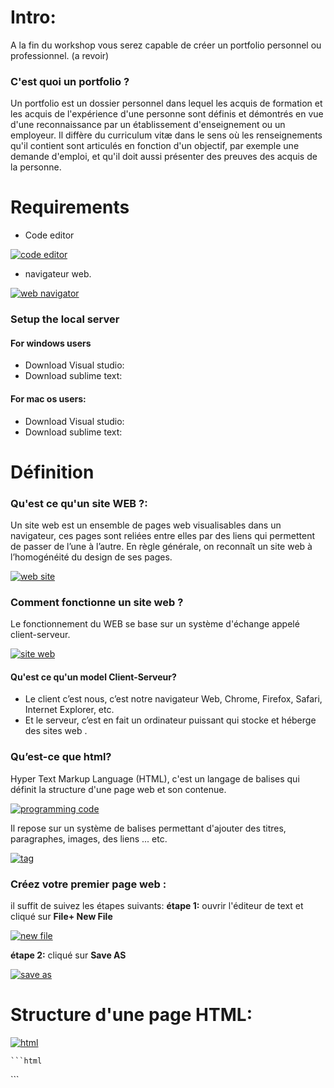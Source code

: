 # Intro: 
A la fin du workshop vous serez capable de créer un portfolio personnel ou professionnel. (a revoir)

### C'est quoi un portfolio ? 
Un portfolio est un dossier personnel dans lequel les acquis de formation et les acquis de l'expérience d'une personne sont définis et démontrés en vue d'une reconnaissance par un établissement d'enseignement ou un employeur. Il diffère du curriculum vitæ dans le sens où les renseignements qu'il contient sont articulés en fonction d'un objectif, par exemple une demande d'emploi, et qu'il doit aussi présenter des preuves des acquis de la personne.

# Requirements
- Code editor 

[![code editor](https://i.postimg.cc/T2jQDQ5M/Capture.png "code editor")](http:https://i.postimg.cc/T2jQDQ5M/Capture.png// "code editor")

- navigateur web.

[![web navigator](https://i.postimg.cc/fbLTxHRH/Capture1.png "web navigator")](httphttps://i.postimg.cc/fbLTxHRH/Capture1.png:// "web navigator")

### Setup the local server
#### For windows users
- Download Visual studio:
- Download sublime text:
 
#### For mac os users:   
- Download Visual studio:
- Download sublime text:

# Définition
### Qu'est ce qu'un site WEB ?:
Un site web est un ensemble de pages web visualisables dans un navigateur, ces pages sont reliées entre elles par des liens qui permettent de passer de l’une à l’autre. En règle générale, on reconnaît un site web à l’homogénéité du design de ses pages.

[![web site](https://i.postimg.cc/Zq9VvSpV/Sans-titre.png "web site")](http://https://i.postimg.cc/Zq9VvSpV/Sans-titre.png "web site")

### Comment fonctionne un site web ?
Le fonctionnement du WEB se base sur un système d'échange appelé client-serveur.

[![site web](https://i.postimg.cc/t4746STB/Chrome.png "site web")](http:/https://i.postimg.cc/t4746STB/Chrome.png/ "site web")

#### Qu'est ce qu'un model Client-Serveur?

- Le client c’est nous, c’est notre navigateur Web, Chrome, Firefox, Safari, Internet Explorer, etc.
- Et le serveur, c’est en fait un ordinateur puissant qui stocke et héberge des sites web .

### Qu’est-ce que html?
Hyper Text Markup Language (HTML), c'est un langage de balises qui définit la structure d'une page web et son contenue.

[![programming code](https://i.postimg.cc/jSGt7RBj/Capture3.png "programming code")](http://https://i.postimg.cc/jSGt7RBj/Capture3.png "programming code")

Il repose sur un système de balises permettant d'ajouter des titres, paragraphes, images, des liens ... etc.

[![tag](https://i.postimg.cc/Yqh5fJ6L/Capture4.png "tag")](http://https://i.postimg.cc/Yqh5fJ6L/Capture4.png "tag")


### Créez votre premier page web :
il suffit de suivez les étapes suivants:
**étape 1:** ouvrir l'éditeur de text et cliqué sur   **File+ New File**

[![new file](https://i.postimg.cc/vHkpP3hq/Sans-titre-1.png "new file")](http://https://i.postimg.cc/vHkpP3hq/Sans-titre-1.png "new file")

**étape 2:** cliqué sur  **Save AS**

[![save as](https://i.postimg.cc/cC6bhnnG/Capture6.png "save as")](http://https://i.postimg.cc/cC6bhnnG/Capture6.png "save as")

# Structure d'une page HTML:
[![html](https://i.postimg.cc/ncxJZdBX/DOCTYPE-html-html-head-meta-charset-utf-8-title-Ma-page-de-test-title-head-body.png "html")](http://https://i.postimg.cc/ncxJZdBX/DOCTYPE-html-html-head-meta-charset-utf-8-title-Ma-page-de-test-title-head-body.png "html")
    
	```html
<!DOCTYPE html>
<html>
    <head>
        <meta charset="utf-8">
        <title>My page name </title>
    </head>
</html>
```
